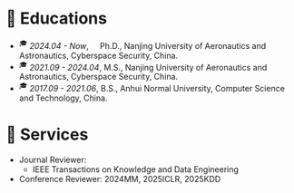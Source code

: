
# 📖 Educations
- <sup>&#x1F393;</sup>  *2024.04 - Now*,&nbsp; &nbsp;&nbsp; Ph.D., Nanjing University of Aeronautics and Astronautics, Cyberspace Security, China.
- <sup>&#x1F393;</sup>  *2021.09 - 2024.04*, M.S., Nanjing University of Aeronautics and Astronautics, Cyberspace Security, China.
- <sup>&#x1F393;</sup>  *2017.09 - 2021.06*, B.S., Anhui Normal University, Computer Science and Technology, China.


# 💬 Services
- Journal Reviewer: 
    - IEEE Transactions on Knowledge and Data Engineering
- Conference Reviewer: 2024MM, 2025ICLR, 2025KDD


<!-- # 💻 Internships
- *2021.11 - 2022.06*, [Sony AI](https://ai.sony/index.html), Research Intern, Tokyo.
- *2020.10 - 2021.10*, [Tencent, Youtu Lab](https://open.youtu.qq.com/#/open/home), Research Intern, Shanghai.
- *2019.11 - 2020.4*, [Alibaba, AliExpress](https://best.aliexpress.com/?src=google&albch=fbrnd&acnt=304-410-9721&albcp=2068664807&albag=79246744747&slnk=&trgt=aud-349278956780%3Akwd-14802285088&plac=&crea=593475686546&netw=g&device=c&mtctp=e&memo1=&albbt=Google_7_fbrnd&albagn=888888&isSmbActive=false&isSmbAutoCall=false&needSmbHouyi=false&gclid=CjwKCAjw6raYBhB7EiwABge5KmJEdkBNra9NIkEyXjv8DeW97nuCkApkC0hO6wXmUElokzEzwubdCBoCS1kQAvD_BwE&aff_fcid=49d56b453a774dd18d8a51ad2cf75f42-1661916386478-02753-UneMJZVf&aff_fsk=UneMJZVf&aff_platform=aaf&sk=UneMJZVf&aff_trace_key=49d56b453a774dd18d8a51ad2cf75f42-1661916386478-02753-UneMJZVf&terminal_id=830c48989058475bba173ccde706b3e7&afSmartRedirect=y), Software Engineer, Hangzhou.  --> 

<!--# 🎙 Miscellaneous

### Travel
I enjoy the time traveling with my families and friends. I am always excited about visiting new places and knowing different cultures.



### My cat
My girlfriend and I have three cats together, they are very adorable and have brought a lot of fun to our lives!

<img src="../../images/cat1.jpeg" width = "300" alt="图片名称" align=center />  <img src="../../images/cat4.jpeg" width = "300" alt="图片名称" align=center /> <img src="../../images/cat2.jpeg" width = "300" alt="图片名称" align=center /> --> 








